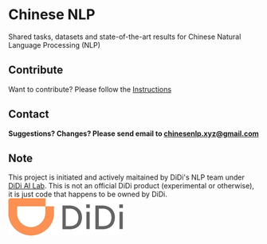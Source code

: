 # Chinese NLP

Shared tasks, datasets and state-of-the-art results for Chinese Natural Language Processing (NLP)

## Contribute

Want to contribute? Please follow the [Instructions](contribute.md)

## Contact

**Suggestions? Changes? Please send email to [chinesenlp.xyz@gmail.com](mailto:chinesenlp.xyz@gmail.com)**

## Note
This project is initiated and actively maitained by DiDi's NLP team under [DiDi AI Lab](https://www.didiglobal.com/science/ailabs).
This is not an official DiDi product (experimental or otherwise), it is just code that happens to be owned by DiDi.
![DiDi Logo](img/didi-logo.jpg)


